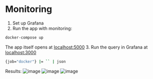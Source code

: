 # Monitoring

1. Set up Grafana
2. Run the app with monitoring:
```bash
docker-compose up
```
The app itself opens at [localhost:5000](http://127.0.0.1:5000)
3. Run the query in Grafana at [localhost:3000](http://127.0.0.1:3000)
```bash
{job="docker"} |= `` | json
```
Results:
![image](https://github.com/nailyav/DevOps-labs/lab7/monitoring/assets/Screenshot_1.png)
![image](https://github.com/nailyav/DevOps-labs/lab7/monitoring/assets/Screenshot_2.png)
![image](https://github.com/nailyav/DevOps-labs/lab7/monitoring/assets/Screenshot_3.png)
